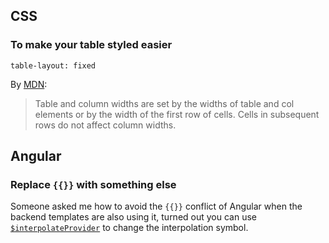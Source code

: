 ## CSS

### To make your table styled easier

```
table-layout: fixed
```

By [MDN](https://developer.mozilla.org/en-US/docs/Web/CSS/table-layout):

> Table and column widths are set by the widths of table and col elements or by the width of the first row of cells. Cells in subsequent rows do not affect column widths.


## Angular

### Replace `{{}}` with something else

Someone asked me how to avoid the `{{}}` conflict of Angular when the backend templates are also using it, turned out you can use [`$interpolateProvider`](https://docs.angularjs.org/api/ng/provider/$interpolateProvider) to change the interpolation symbol.
